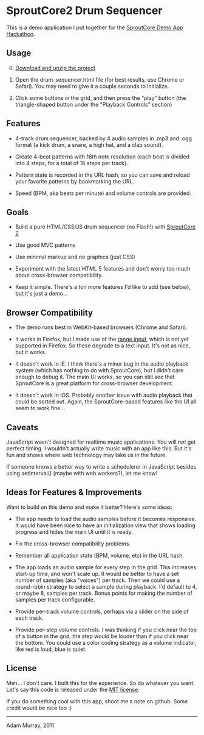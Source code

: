 SproutCore2 Drum Sequencer 
==========================

This is a demo application I put together for the [SproutCore Demo App Hackathon](http://demohackathon.strobeapp.com/).


Usage
-----
   0. [Download and unzip the project](https://github.com/adamjmurray/SC2-Drum-Sequencer/zipball/master)

   0. Open the drum_sequencer.html file (for best results, use Chrome or Safari). You may need to give it a couple seconds to initialize.

   0. Click some buttons in the grid, and then press the "play" button (the triangle-shaped button under the "Playback Controls" section)


Features
--------
   * 4-track drum sequencer, backed by 4 audio samples in .mp3 and .ogg format (a kick drum, a snare, a high hat, and a clap sound).

   * Create 4-beat patterns with 16th note resolution (each beat is divided into 4 steps, for a total of 16 steps per track).

   * Pattern state is recorded in the URL hash, so you can save and reload your favorite patterns by bookmarking the URL.

   * Speed (BPM, aka beats per minute) and volume controls are provided.


Goals
-----
   * Build a pure HTML/CSS/JS drum sequencer (no Flash!) with [SproutCore 2](http://guides.sproutcore20.com/)

   * Use good MVC patterns

   * Use minimal markup and no graphics (just CSS)

   * Experiment with the latest HTML 5 features and don't worry too much about cross-browser compatibility.

   * Keep it simple. There's a ton more features I'd like to add (see below), but it's just a demo...


Browser Compatibility
---------------------
   * The demo runs best in WebKit-based browsers (Chrome and Safari). 

   * It works in Firefox, but I made use of the [range input](http://www.w3.org/wiki/HTML/Elements/input/range), which is not yet supported in Firefox. So these degrade to a text input. It's not as nice, but it works.

   * It doesn't work in IE. I think there's a minor bug in the audio playback system (which has nothing to do with SproutCore), but I didn't care enough to debug it. The main UI works, so you can still see that SproutCore is a great platform for cross-browser development.

   * It doesn't work in iOS. Probably another issue with audio playback that could be sorted out. Again, the SproutCore-based features like the UI all seem to work fine...


Caveats
-------
JavaScript wasn't designed for realtime music applications. You will _not_ get perfect timing. I wouldn't actually write music with an app like this. But it's fun and shows where web technology may take us in the future. 

If someone knows a better way to write a schedulerer in JavaScript besides using setInterval() (maybe with web workers?), let me know!


Ideas for Features & Improvements
---------------------------------
Want to build on this demo and make it better? Here's some ideas:

   * The app needs to load the audio samples before it becomes responsive. It would have been nice to have an initialization view that shows loading progress and hides the main UI until it is ready.

   * Fix the cross-browser compatibility problems.

   * Remember all application state (BPM, volume, etc) in the URL hash.

   * The app loads an audio sample for every step in the grid. This increases start-up time, and won't scale up. It would be better to have a set number of samples (aka "voices") per track. Then we could use a round-robin strategy to select a sample during playback. I'd default to 4, or maybe 8, samples per track. Bonus points for making the number of samples per track configurable.

   * Provide per-track volume controls, perhaps via a slider on the side of each track.

   * Provide per-step volume controls. I was thinking if you click near the top of a button in the grid, the step would be louder than if you click near the bottom. You could use a color coding strategy as a volume indicator, like red is loud, blue is quiet.


License
-------
Meh... I don't care. I built this for the experience. So do whatever you want. Let's say this code is released under the [MIT license](http://www.opensource.org/licenses/mit-license.php). 

If you do something cool with this app, shoot me a note on github. Some credit would be nice too :)

-----------------
Adam Murray, 2011